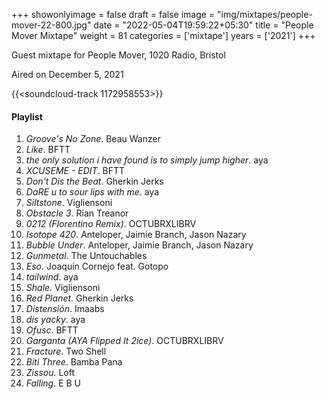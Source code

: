 +++
showonlyimage = false
draft = false
image = "img/mixtapes/people-mover-22-800.jpg"
date = "2022-05-04T19:59:22+05:30"
title = "People Mover Mixtape"
weight = 81
categories = ['mixtape']
years = ['2021']
+++

Guest mixtape for People Mover, 1020 Radio, Bristol

<!--more-->

Aired on December 5, 2021

{{<soundcloud-track 1172958553>}}


#### Playlist

1. _Groove's No Zone_.	Beau Wanzer
2. _Like_.	BFTT
3. _the only solution i have found is to simply jump higher_.	aya
4. _XCUSEME - EDIT_.	BFTT
5. _Don't Dis the Beat_. Gherkin Jerks
6. _DaRE u to sour lips with me_. aya
7. _Siltstone_.	Vigliensoni
8. _Obstacle 3_.	Rian Treanor
9. _0212 (Florentino Remix)_. OCTUBRXLIBRV
10. _Isotope 420_.	Anteloper, Jaimie Branch, Jason Nazary
11. _Bubble Under_.	Anteloper, Jaimie Branch, Jason Nazary
12.	_Gunmetal_.	The Untouchables
13.	_Eso_.	Joaquín Cornejo feat. Gotopo
14. _tailwind_.	aya
15.	_Shale_.	Vigliensoni
16.	_Red Planet_.	Gherkin Jerks
17. _Distensión_.	Imaabs	
18.	_dis yacky_.	aya
19.	_Ofusc_.	BFTT
20.	_Garganta (AYA Flipped It 2ice)_.	OCTUBRXLIBRV
21.	_Fracture_.	Two Shell	
22.	_Biti Three_.	Bamba Pana	
23.	_Zissou_.	Loft	
24. _Falling_.	E B U